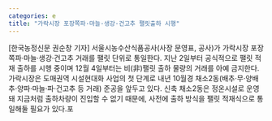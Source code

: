 ```yaml
---
categories: e
title: "가락시장 포장쪽파·마늘·생강·건고추 팰릿출하 시행"
---
```

[한국농정신문 권순창 기자] 서울시농수산식품공사(사장 문영표, 공사)가 가락시장 포장쪽파·마늘·생강·건고추 거래를 팰릿 단위로 통일한다. 지난 2일부터 공식적으로 팰릿 적재 출하를 시행 중이며 12월 4일부터는 비(非)팰릿 출하 물량의 거래를 아예 금지한다.가락시장은 도매권역 시설현대화 사업의 첫 단계로 내년 10월경 채소2동(배추·무·양배추·양파·마늘·파·건고추 등 거래) 준공을 앞두고 있다. 신축 채소2동은 정온시설로 운영돼 지금처럼 출하차량이 진입할 수 없기 때문에, 사전에 출하 방식을 팰릿 적재식으로 통일해둘 필요가 있다.포